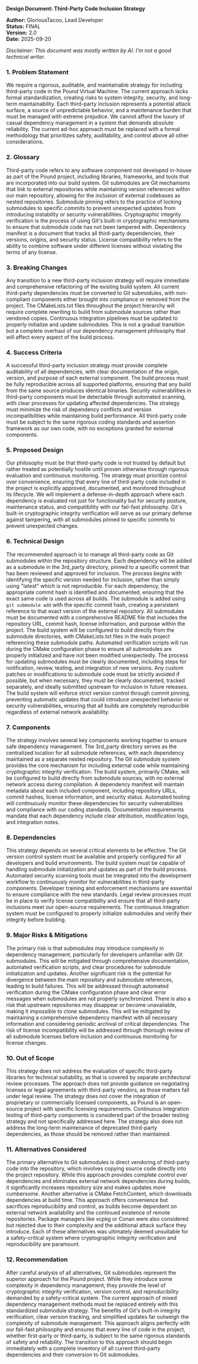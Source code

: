 **Design Document: Third-Party Code Inclusion Strategy**

**Author:** GloriousTacoo, Lead Developer  
**Status:** FINAL  
**Version:** 2.0  
**Date:** 2025-09-20  

*Disclaimer: This document was mostly written by AI. I'm not a good technical writer.*

### **1. Problem Statement**

We require a rigorous, auditable, and maintainable strategy for including third-party code in the Pound Virtual Machine. The current approach lacks formal standardization, creating risks to system integrity, security, and long-term maintainability. Each third-party inclusion represents a potential attack surface, a source of unpredictable behavior, and a maintenance burden that must be managed with extreme prejudice. We cannot afford the luxury of casual dependency management in a system that demands absolute reliability. The current ad-hoc approach must be replaced with a formal methodology that prioritizes safety, auditability, and control above all other considerations.

### **2. Glossary**

Third-party code refers to any software component not developed in-house as part of the Pound project, including libraries, frameworks, and tools that are incorporated into our build system. Git submodules are Git mechanisms that link to external repositories while maintaining version references within our main repository, allowing for the inclusion of external codebases as nested repositories. Submodule pinning refers to the practice of locking submodules to specific commits to prevent unexpected updates from introducing instability or security vulnerabilities. Cryptographic integrity verification is the process of using Git's built-in cryptographic mechanisms to ensure that submodule code has not been tampered with. Dependency manifest is a document that tracks all third-party dependencies, their versions, origins, and security status. License compatibility refers to the ability to combine software under different licenses without violating the terms of any license.

### **3. Breaking Changes**

Any transition to a new third-party inclusion strategy will require immediate and comprehensive refactoring of the existing build system. All current third-party dependencies must be converted to Git submodules, with non-compliant components either brought into compliance or removed from the project. The CMakeLists.txt files throughout the project hierarchy will require complete rewriting to build from submodule sources rather than vendored copies. Continuous integration pipelines must be updated to properly initialize and update submodules. This is not a gradual transition but a complete overhaul of our dependency management philosophy that will affect every aspect of the build process.

### **4. Success Criteria**

A successful third-party inclusion strategy must provide complete auditability of all dependencies, with clear documentation of the origin, version, and purpose of each external component. The build process must be fully reproducible across all supported platforms, ensuring that any build from the same source produces identical binaries. Security vulnerabilities in third-party components must be detectable through automated scanning, with clear processes for updating affected dependencies. The strategy must minimize the risk of dependency conflicts and version incompatibilities while maintaining build performance. All third-party code must be subject to the same rigorous coding standards and assertion framework as our own code, with no exceptions granted for external components.

### **5. Proposed Design**

Our philosophy must be that third-party code is not trusted by default but rather treated as potentially hostile until proven otherwise through rigorous evaluation and continuous monitoring. The strategy must prioritize control over convenience, ensuring that every line of third-party code included in the project is explicitly approved, documented, and monitored throughout its lifecycle. We will implement a defense-in-depth approach where each dependency is evaluated not just for functionality but for security posture, maintenance status, and compatibility with our fail-fast philosophy. Git's built-in cryptographic integrity verification will serve as our primary defense against tampering, with all submodules pinned to specific commits to prevent unexpected changes.

### **6. Technical Design**

The recommended approach is to manage all third-party code as Git submodules within the repository structure. Each dependency will be added as a submodule in the 3rd_party directory, pinned to a specific commit that has been reviewed and approved for inclusion. The process begins with identifying the specific version needed for inclusion, rather than simply using "latest" which is not reproducible. For each dependency, the appropriate commit hash is identified and documented, ensuring that the exact same code is used across all builds. The submodule is added using `git submodule add` with the specific commit hash, creating a persistent reference to that exact version of the external repository. All submodules must be documented with a comprehensive README file that includes the repository URL, commit hash, license information, and purpose within the project. The build system will be configured to build directly from the submodule directories, with CMakeLists.txt files in the main project referencing these submodule paths. Automated verification scripts will run during the CMake configuration phase to ensure all submodules are properly initialized and have not been modified unexpectedly. The process for updating submodules must be clearly documented, including steps for notification, review, testing, and integration of new versions. Any custom patches or modifications to submodule code must be strictly avoided if possible, but when necessary, they must be clearly documented, tracked separately, and ideally submitted upstream for inclusion in future releases. The build system will enforce strict version control through commit pinning, preventing automatic updates that could introduce unexpected behavior or security vulnerabilities, ensuring that all builds are completely reproducible regardless of external network availability.

### **7. Components**

The strategy involves several key components working together to ensure safe dependency management. The 3rd_party directory serves as the centralized location for all submodule references, with each dependency maintained as a separate nested repository. The Git submodule system provides the core mechanism for including external code while maintaining cryptographic integrity verification. The build system, primarily CMake, will be configured to build directly from submodule sources, with no external network access during compilation. A dependency manifest will maintain metadata about each included component, including repository URLs, commit hashes, license information, and security status. Automated tooling will continuously monitor these dependencies for security vulnerabilities and compliance with our coding standards. Documentation requirements mandate that each dependency include clear attribution, modification logs, and integration notes.

### **8. Dependencies**

This strategy depends on several critical elements to be effective. The Git version control system must be available and properly configured for all developers and build environments. The build system must be capable of handling submodule initialization and updates as part of the build process. Automated security scanning tools must be integrated into the development workflow to continuously monitor for vulnerabilities in third-party components. Developer training and enforcement mechanisms are essential to ensure compliance with the new standards. Legal review processes must be in place to verify license compatibility and ensure that all third-party inclusions meet our open-source requirements. The continuous integration system must be configured to properly initialize submodules and verify their integrity before building.

### **9. Major Risks & Mitigations**

The primary risk is that submodules may introduce complexity in dependency management, particularly for developers unfamiliar with Git submodules. This will be mitigated through comprehensive documentation, automated verification scripts, and clear procedures for submodule initialization and updates. Another significant risk is the potential for divergence between the main repository and submodule references, leading to build failures. This will be addressed through automated verification during the CMake configuration phase and clear error messages when submodules are not properly synchronized. There is also a risk that upstream repositories may disappear or become unavailable, making it impossible to clone submodules. This will be mitigated by maintaining a comprehensive dependency manifest with all necessary information and considering periodic archival of critical dependencies. The risk of license incompatibility will be addressed through thorough review of all submodule licenses before inclusion and continuous monitoring for license changes.

### **10. Out of Scope**

This strategy does not address the evaluation of specific third-party libraries for technical suitability, as that is covered by separate architectural review processes. The approach does not provide guidance on negotiating licenses or legal agreements with third-party vendors, as those matters fall under legal review. The strategy does not cover the integration of proprietary or commercially licensed components, as Pound is an open-source project with specific licensing requirements. Continuous integration testing of third-party components is considered part of the broader testing strategy and not specifically addressed here. The strategy also does not address the long-term maintenance of deprecated third-party dependencies, as those should be removed rather than maintained.

### **11. Alternatives Considered**

The primary alternative to Git submodules is direct vendoring of third-party code into the repository, which involves copying source code directly into the project repository. While this approach provides complete control over dependencies and eliminates external network dependencies during builds, it significantly increases repository size and makes updates more cumbersome. Another alternative is CMake FetchContent, which downloads dependencies at build time. This approach offers convenience but sacrifices reproducibility and control, as builds become dependent on external network availability and the continued existence of remote repositories. Package managers like vcpkg or Conan were also considered but rejected due to their complexity and the additional attack surface they introduce. Each of these alternatives was ultimately deemed unsuitable for a safety-critical system where cryptographic integrity verification and reproducibility are paramount.

### **12. Recommendation**

After careful analysis of all alternatives, Git submodules represent the superior approach for the Pound project. While they introduce some complexity in dependency management, they provide the level of cryptographic integrity verification, version control, and reproducibility demanded by a safety-critical system. The current approach of mixed dependency management methods must be replaced entirely with this standardized submodule strategy. The benefits of Git's built-in integrity verification, clear version tracking, and simplified updates far outweigh the complexity of submodule management. This approach aligns perfectly with our fail-fast philosophy and ensures that every line of code in the project, whether first-party or third-party, is subject to the same rigorous standards of safety and reliability. The transition to this approach should begin immediately with a complete inventory of all current third-party dependencies and their conversion to Git submodules.
